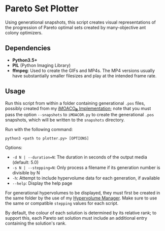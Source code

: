 # Pareto Set Plotter

Using generational snapshots, this script creates visual representations of the progression of Pareto optimal sets created by many-objective ant colony optimizers.

Dependencies
-----
*	<b>Python3.5+</b>
*	<b>PIL</b> (Python Imaging Library)
*	<b>ffmpeg</b>: Used to create the GIFs and MP4s. The MP4 versions usually have substantially smaller filesizes and play at the intended frame rate.

Usage
-----
Run this script from within a folder containing generational ```.pos``` files, possibly created from my <a href="https://github.com/shumaym/iMOACOR-PyTorch">iMOACO<sub><b>R</b></sub> Implementation</a>; note that you must pass the option ```--snapshots``` to ```iMOACOR.py``` to create the generational ```.pos``` snapshots, which will be written to the ```snapshots``` directory.

Run with the following command:
```
python3 <path to plotter.py> [OPTIONS]
```

Options:
*	```-d N | --duration=N```: The duration in seconds of the output media (default: 5.0)
*	```-s N | --stepping=N```: Only process a filename if its generation number is divisible by N
*	```-h```: Attempt to include hypervolume data for each generation, if available
*	```--help```: Display the help page

For generational hypervolumes to be displayed, they must first be created in the same folder by the use of my <a href="https://github.com/shumaym/Hypervolume_Manager">Hypervolume Manager</a>. Make sure to use the same or compatible ```stepping``` values for each script.

By default, the colour of each solution is determined by its relative rank; to support this, each Pareto set solution must include an additional entry containing the solution's rank.